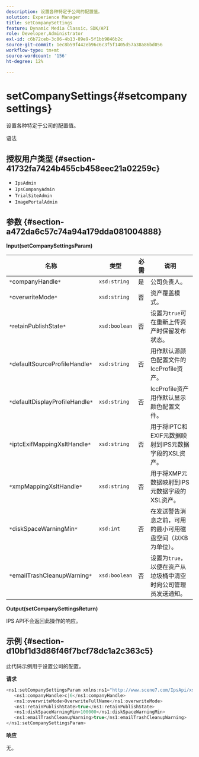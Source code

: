 ```yaml
---
description: 设置各种特定于公司的配置值。
solution: Experience Manager
title: setCompanySettings
feature: Dynamic Media Classic，SDK/API
role: Developer,Administrator
exl-id: c6b72ceb-3c86-4b13-89e9-5f1bb9846b2c
source-git-commit: 1ec8b59f442eb96c6c3f5f1405d57a38a86bd056
workflow-type: tm+mt
source-wordcount: '156'
ht-degree: 12%

---
```


# setCompanySettings{#setcompanysettings}

设置各种特定于公司的配置值。

语法

## 授权用户类型 {#section-41732fa7424b455cb458eec21a02259c}

* `IpsAdmin`
* `IpsCompanyAdmin`
* `TrialSiteAdmin`
* `ImagePortalAdmin`

## 参数 {#section-a472da6c57c74a94a179dda081004888}

**Input(setCompanySettingsParam)**

| 名称 | 类型 | 必需 | 说明 |
|---|---|---|---|
| `*`companyHandle`*` | `xsd:string` | 是 | 公司负责人。 |
| `*`overwriteMode`*` | `xsd:string` | 否 | 资产覆盖模式。 |
| `*`retainPublishState`*` | `xsd:boolean` | 否 | 设置为`true`可在重新上传资产时保留发布状态。 |
| `*`defaultSourceProfileHandle`*` | `xsd:string` | 否 | 用作默认源颜色配置文件的IccProfile资产。 |
| `*`defaultDisplayProfileHandle`*` | `xsd:string` | 否 | IccProfile资产用作默认显示颜色配置文件。 |
| `*`iptcExifMappingXsltHandle`*` | `xsd:string` | 否 | 用于将IPTC和EXIF元数据映射到IPS元数据字段的XSL资产。 |
| `*`xmpMappingXsltHandle`*` | `xsd:string` | 否 | 用于将XMP元数据映射到IPS元数据字段的XSL资产。 |
| `*`diskSpaceWarningMin`*` | `xsd:int` | 否 | 在发送警告消息之前，可用的最小可用磁盘空间（以KB为单位）。 |
| `*`emailTrashCleanupWarning`*` | `xsd:boolean` | 否 | 设置为`true`，以便在资产从垃圾桶中清空时向公司管理员发送通知。 |

**Output(setCompanySettingsReturn)**

IPS API不会返回此操作的响应。

## 示例 {#section-d10bf1d3d86f46f7bcf78dc1a2c363c5}

此代码示例用于设置公司的配置。

**请求**

```java
<ns1:setCompanySettingsParam xmlns:ns1="http://www.scene7.com/IpsApi/xsd/2008-01-15">
   <ns1:companyHandle>c|6</ns1:companyHandle>
   <ns1:overwriteMode>OverwriteFullName</ns1:overwriteMode>
   <ns1:retainPublishState>true</ns1:retainPublishState>
   <ns1:diskSpaceWarningMin>100000</ns1:diskSpaceWarningMin>
   <ns1:emailTrashCleanupWarning>true</ns1:emailTrashCleanupWarning>
</ns1:setCompanySettingsParam>
```

**响应**

无。
